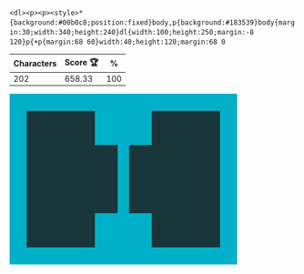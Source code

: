 `<dl><p><p><style>*{background:#00b0c8;position:fixed}body,p{background:#183539}body{margin:30;width:340;height:240}dl{width:100;height:250;margin:-8 120}p{+p{margin:68 60}width:40;height:120;margin:68 0`

| Characters | Score 🏆 | %   |
| ---------- | -------- | --- |
| 202        | 658.33   | 100 |

![](/2025/feb2025/13/20250213.png)
